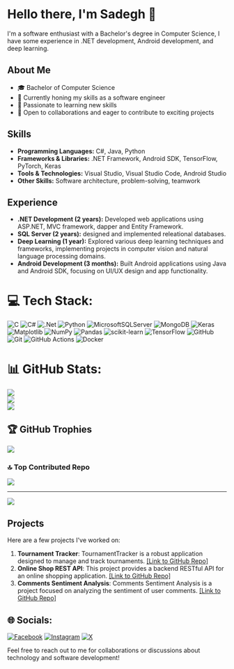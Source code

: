 # Hello there, I'm Sadegh 👋

I'm a software enthusiast with a Bachelor's degree in Computer Science, I have some experience in .NET development, Android development, and deep learning.

## About Me

- 🎓 Bachelor of Computer Science
- 💼 Currently honing my skills as a software engineer
- 🌱 Passionate to learning new skills
- 🤝 Open to collaborations and eager to contribute to exciting projects

## Skills

- **Programming Languages:** C#, Java, Python
- **Frameworks & Libraries:** .NET Framework, Android SDK, TensorFlow, PyTorch, Keras
- **Tools & Technologies:** Visual Studio, Visual Studio Code, Android Studio
- **Other Skills:** Software architecture, problem-solving, teamwork

## Experience

- **.NET Development (2 years):** Developed web applications using ASP.NET, MVC framework, dapper and Entity Framework.
- **SQL Server (2 years):** designed and implemented releational databases.
- **Deep Learning (1 year):** Explored various deep learning techniques and frameworks, implementing projects in computer vision and natural language processing domains.
- **Android Development (3 months):** Built Android applications using Java and Android SDK, focusing on UI/UX design and app functionality.




# 💻 Tech Stack:
![C](https://img.shields.io/badge/c-%2300599C.svg?style=for-the-badge&logo=c&logoColor=white) ![C#](https://img.shields.io/badge/c%23-%23239120.svg?style=for-the-badge&logo=csharp&logoColor=white) ![.Net](https://img.shields.io/badge/.NET-5C2D91?style=for-the-badge&logo=.net&logoColor=white) ![Python](https://img.shields.io/badge/python-3670A0?style=for-the-badge&logo=python&logoColor=ffdd54) ![MicrosoftSQLServer](https://img.shields.io/badge/Microsoft%20SQL%20Server-CC2927?style=for-the-badge&logo=microsoft%20sql%20server&logoColor=white) ![MongoDB](https://img.shields.io/badge/MongoDB-%234ea94b.svg?style=for-the-badge&logo=mongodb&logoColor=white) ![Keras](https://img.shields.io/badge/Keras-%23D00000.svg?style=for-the-badge&logo=Keras&logoColor=white) ![Matplotlib](https://img.shields.io/badge/Matplotlib-%23ffffff.svg?style=for-the-badge&logo=Matplotlib&logoColor=black) ![NumPy](https://img.shields.io/badge/numpy-%23013243.svg?style=for-the-badge&logo=numpy&logoColor=white) ![Pandas](https://img.shields.io/badge/pandas-%23150458.svg?style=for-the-badge&logo=pandas&logoColor=white) ![scikit-learn](https://img.shields.io/badge/scikit--learn-%23F7931E.svg?style=for-the-badge&logo=scikit-learn&logoColor=white) ![TensorFlow](https://img.shields.io/badge/TensorFlow-%23FF6F00.svg?style=for-the-badge&logo=TensorFlow&logoColor=white) ![GitHub](https://img.shields.io/badge/github-%23121011.svg?style=for-the-badge&logo=github&logoColor=white) ![Git](https://img.shields.io/badge/git-%23F05033.svg?style=for-the-badge&logo=git&logoColor=white) ![GitHub Actions](https://img.shields.io/badge/github%20actions-%232671E5.svg?style=for-the-badge&logo=githubactions&logoColor=white) ![Docker](https://img.shields.io/badge/docker-%230db7ed.svg?style=for-the-badge&logo=docker&logoColor=white)
# 📊 GitHub Stats:
![](https://github-readme-stats.vercel.app/api?username=sadegh15khedry&theme=dark&hide_border=false&include_all_commits=true&count_private=true)<br/>
![](https://github-readme-streak-stats.herokuapp.com/?user=sadegh15khedry&theme=dark&hide_border=false)<br/>
![](https://github-readme-stats.vercel.app/api/top-langs/?username=sadegh15khedry&theme=dark&hide_border=false&include_all_commits=true&count_private=true&layout=compact)

## 🏆 GitHub Trophies
![](https://github-profile-trophy.vercel.app/?username=sadegh15khedry&theme=dark&no-frame=false&no-bg=true&margin-w=4)


### 🔝 Top Contributed Repo
![](https://github-contributor-stats.vercel.app/api?username=sadegh15khedry&limit=5&theme=dark&combine_all_yearly_contributions=true)


---
[![](https://visitcount.itsvg.in/api?id=sadegh15khedry&icon=0&color=0)](https://visitcount.itsvg.in)

<!-- Proudly created with GPRM ( https://gprm.itsvg.in ) -->


## Projects

Here are a few projects I've worked on:

1. **Tournament Tracker**: TournamentTracker is a robust application designed to manage and track tournaments. [[Link to GitHub Repo]](https://github.com/sadegh15khedry/TournamentTracker)
2. **Online Shop REST API**: This project provides a backend RESTful API for an online shopping application. [[Link to GitHub Repo]](https://github.com/sadegh15khedry/OnlineShopRESTApi)
3. **Comments Sentiment Analysis**: Comments Sentiment Analysis is a project focused on analyzing the sentiment of user comments. [[Link to GitHub Repo]](https://github.com/sadegh15khedry/commentsSentimentAnalysis)

## 🌐 Socials:
[![Facebook](https://img.shields.io/badge/Facebook-%231877F2.svg?logo=Facebook&logoColor=white)](https://facebook.com/https://www.facebook.com/profile.php?id=100094360817301) [![Instagram](https://img.shields.io/badge/Instagram-%23E4405F.svg?logo=Instagram&logoColor=white)](https://instagram.com/https://www.instagram.com/sadegh_khedry?igsh=MTBybGNxanhpNWlpdw==) [![X](https://img.shields.io/badge/X-black.svg?logo=X&logoColor=white)](https://x.com/https://x.com/sadegh15khedry?t=ZUxkxZm8vraSSUjpb0IyXw&s=35&mx=2) 

Feel free to reach out to me for collaborations or discussions about technology and software development!
